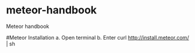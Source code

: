 # meteor-handbook
Meteor handbook

#Meteor Installation
a. Open terminal
b. Enter curl http://install.meteor.com/ | sh
